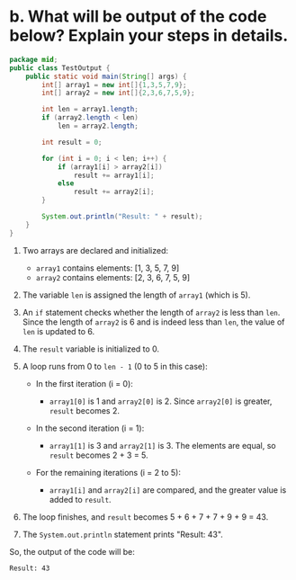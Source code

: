 # b. What will be output of the code below? Explain your steps in details.

```java
package mid;
public class TestOutput {
    public static void main(String[] args) {
        int[] array1 = new int[]{1,3,5,7,9};
        int[] array2 = new int[]{2,3,6,7,5,9};

        int len = array1.length;
        if (array2.length < len)
            len = array2.length;

        int result = 0;

        for (int i = 0; i < len; i++) {
            if (array1[i] > array2[i])
                result += array1[i];
            else
                result += array2[i];
        }

        System.out.println("Result: " + result);
    }
}
```

1. Two arrays are declared and initialized:
   - `array1` contains elements: [1, 3, 5, 7, 9]
   - `array2` contains elements: [2, 3, 6, 7, 5, 9]

2. The variable `len` is assigned the length of `array1` (which is 5).

3. An `if` statement checks whether the length of `array2` is less than `len`. Since the length of `array2` is 6 and is indeed less than `len`, the value of `len` is updated to 6.

4. The `result` variable is initialized to 0.

5. A loop runs from 0 to `len - 1` (0 to 5 in this case):

   - In the first iteration (i = 0):
     - `array1[0]` is 1 and `array2[0]` is 2. Since `array2[0]` is greater, `result` becomes 2.

   - In the second iteration (i = 1):
     - `array1[1]` is 3 and `array2[1]` is 3. The elements are equal, so `result` becomes 2 + 3 = 5.

   - For the remaining iterations (i = 2 to 5):
     - `array1[i]` and `array2[i]` are compared, and the greater value is added to `result`.

6. The loop finishes, and `result` becomes 5 + 6 + 7 + 7 + 9 + 9 = 43.

7. The `System.out.println` statement prints "Result: 43".

So, the output of the code will be:
```
Result: 43
```